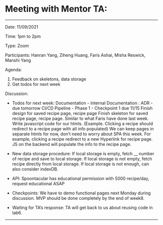 # Meeting with Mentor TA:
_________________________

Date: 11/09/2021 

Time: 1pm to 2pm

Type: Zoom

Participants: 
Hanran Yang, Ziheng Huang, Faris Ashai, Misha Reswick, Manshi Yang

Agenda:
1.  Feedback on skeletons, data storage
2.  Get todos for next week

Discussion:

- Todos for next week:
Documentation - Internal Documentation : ADR - due tomorrow
CI/CD Pipeline - Phase 1 - Checkpoint 1 due 11/15
Finish design for saved recipe page, recipe page
Finish skeleton for saved recipe page, recipe page. Similar to what Faris have done last week. 
Write javascript code for our htmls. (Example. Clicking a recipe should redirect to a recipe page with all info populated)
We can keep pages in separate htmls for now, don’t need to worry about SPA this week. For example, clicking a recipe redirect to a new Hyperlink for recipe page. JS on the backend will populate the info to the recipe page.

- New data storage procedure:
If local storage is empty, fetch __ number of recipe and save to local storage.
If local storage is not empty, fetch recipe directly from local storage.
If local storage is not enough, can also consider indexDB.

- API:
Spoontacular has educational permission with 5000 recipe/day, request educational ASAP

- Checkpoints:
We have to demo functional pages next Monday during discussion.
MVP should be done completely by the end of week8.

- Waiting for TA’s response:
TA will get back to us about reusing code in lab6.

_________________________
